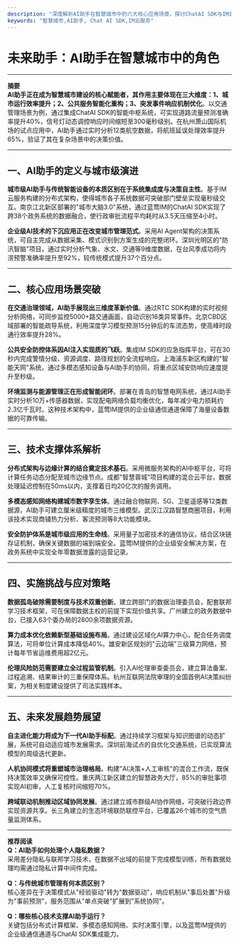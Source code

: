 ```yaml
---
description: "深度解析AI助手在智慧城市中的六大核心应用场景，探讨ChatAI SDK与IM云服务如何构建城市智能中枢，分析技术支撑体系与未来发展趋势。"
keywords: "智慧城市,AI助手, Chat AI SDK,IM云服务"
---
```



# 未来助手：AI助手在智慧城市中的角色

---

**摘要**  
**AI助手正在成为智慧城市建设的核心赋能者，其作用主要体现在三大维度：1、城市运行效率提升；2、公共服务智能化重构；3、突发事件响应机制优化**。以交通管理场景为例，通过集成ChatAI SDK的智能中枢系统，可实现道路流量预测准确率提升40%，信号灯动态调控响应时间缩短至300毫秒级别。在杭州萧山国际机场的试点应用中，AI助手通过实时分析12类航空数据，将航班延误处理效率提升65%，验证了其在复杂场景中的决策价值。

---

## 一、AI助手的定义与城市级演进  
**城市级AI助手与传统智能设备的本质区别在于系统集成度与决策自主性**。基于IM云服务构建的分布式架构，使得城市各子系统数据可突破部门壁垒实现毫秒级交互。南京江北新区部署的"城市大脑3.0"系统，通过蓝莺IM的ChatAI SDK实现了跨38个政务系统的数据融合，使行政审批流程平均耗时从3.5天压缩至4小时。

**企业级AI技术的下沉应用正在改变城市管理范式**。采用AI Agent架构的决策系统，可自主完成从数据采集、模式识别到方案生成的完整闭环。深圳光明区的"防汛智脑"项目，通过实时分析气象、水文、交通等9维度数据，在台风季成功将内涝预警准确率提升至92%，较传统模式提升37个百分点。

---

## 二、核心应用场景突破  
**在交通治理领域，AI助手展现出三维度革新价值**。通过RTC SDK构建的实时视频分析网络，可同步监控5000+路交通画面，自动识别16类异常事件。北京CBD区域部署的智能疏导系统，利用深度学习模型预测15分钟后的车流态势，使高峰时段通行效率提升28%。

**公共安全防控体系因AI注入实现质的飞跃**。集成IM SDK的应急指挥平台，可在30秒内完成警情分级、资源调度、路径规划的全流程响应。上海浦东新区构建的"智能天网"系统，通过多模态感知设备与AI助手的协同，将重点区域安防响应速度提升至秒级。

**环境监测与能源管理正在形成智能闭环**。部署在青岛的智慧电网系统，通过AI助手实时分析10万+传感器数据，实现配电网络负载均衡优化，每年减少电力损耗约2.3亿千瓦时。这种技术架构中，蓝莺IM提供的企业级通信通道保障了海量设备数据的可靠传输。

---

## 三、技术支撑体系解析  
**分布式架构与边缘计算的结合奠定技术基石**。采用微服务架构的AI中枢平台，可将计算任务动态分配至城市边缘节点。成都"智慧蓉城"项目构建的混合云平台，数据处理延迟控制在50ms以内，支撑着日均20亿次的服务调用。

**多模态感知网络构建城市数字孪生体**。通过融合物联网、5G、卫星遥感等12类数据源，AI助手可建立厘米级精度的城市三维模型。武汉江汉路智慧商圈项目，利用该技术实现商铺热力分析、客流预测等8大功能模块。

**安全防护体系是城市级应用的生命线**。采用量子加密技术的通信协议，结合区块链存证机制，确保关键数据的端到端安全。蓝莺IM提供的企业级安全解决方案，在政务系统中实现全年零数据泄露的运营记录。

---

## 四、实施挑战与应对策略  
**数据孤岛破除需要制度与技术双重创新**。建立跨部门的数据治理委员会，配套联邦学习技术框架，可在保障数据主权的前提下实现价值共享。广州建立的政务数据中台，已接入63个委办局的2800余项数据资源。

**算力成本优化依赖新型基础设施布局**。通过建设区域化AI算力中心，配合任务调度算法，可将单位计算成本降低40%。雄安新区规划的"云边端"三级算力网络，预计每年节省运维费用超2亿元。

**伦理风险防范需要建立全过程监管机制**。引入AI伦理审查委员会，建立算法备案、过程追溯、结果审计的三重保障体系。杭州互联网法院审理的全国首例AI决策纠纷案，为相关制度建设提供了司法实践样本。

---

## 五、未来发展趋势展望  
**自主进化能力将成为下一代AI助手标配**。通过持续学习框架与知识图谱的动态扩展，系统可自动适应城市发展需求。深圳前海试点的自优化交通系统，已实现算法模型的周级迭代更新。

**人机协同模式将重塑城市治理格局**。构建"AI决策+人工审核"的混合工作流，既保持决策效率又确保可控性。重庆两江新区建立的智慧政务大厅，85%的审批事项实现AI初审，人工复核时间缩短70%。

**跨域联动机制推动区域协同发展**。通过建立城市群级AI协作网络，可突破行政边界实现资源共享。长三角建立的生态环境联防联控平台，已覆盖26个城市的空气质量监测体系。

---

**推荐阅读**  
**Q：AI助手如何处理个人隐私数据？**  
采用差分隐私与联邦学习技术，在数据不出域的前提下完成模型训练，所有数据处理均需通过隐私计算中间件完成。

**Q：与传统城市管理有何本质区别？**  
核心差异在于决策模式从"经验驱动"转为"数据驱动"，响应机制从"事后处置"升级为"事前预测"，服务范围从"单点突破"扩展到"系统协同"。

**Q：哪些核心技术支撑AI助手运行？**  
关键包括分布式计算框架、多模态感知网络、实时决策引擎，以及蓝莺IM提供的企业级通信通道与ChatAI SDK集成能力。
